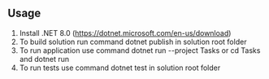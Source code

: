 ## Usage

 1. Install .NET 8.0 (https://dotnet.microsoft.com/en-us/download)
 2. To build solution run command dotnet publish in solution root folder
 3. To run application use command dotnet run --project Tasks or cd Tasks and dotnet run
 4. To run tests use command dotnet test in solution root folder
